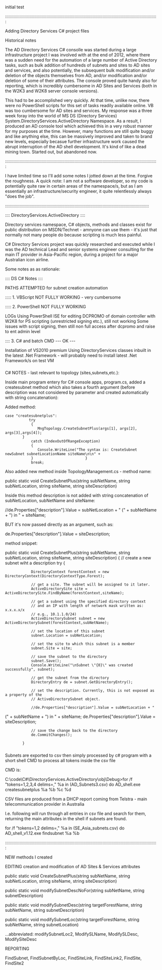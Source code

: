 initial test

:::::::::::::::::::::::::::::::::::::::::::::::::::::::::::::::::::::::::::::::::::::::::::::::::::::::::::::::::::::::::::::

Adding Directory Services C# project files

Historical notes

The AD Directory Services C# consolle was started during a large infrastructure project I was involved with at the end of 2012, where there was a sudden need for the automation of a large number of Active Directory tasks, such as bulk addition of hundreds of subnets and sites to AD sites and services, and also potentially, the subsequent bulk modification and/or deletion of the objects themselves from AD, and/or modification and/or deletion of some of their attributes. The console proved quite handy also for reporting, which is incredibly cumbersome in AD Sites and Services (both in the W2K3 and W2K8 server console versions).

This had to be accomplished very quickly. At that time, unlike now, there were no PowerShell scripts for this set of tasks readily available online. VB was too cumbersome for AD sites and services. My response was a three week foray into the world of MS DS (Directory Services) System.DirectoryServices.ActiveDirectory Namespace. As a result, I produced an AD console tool which achieved this in a very robust manner for my purposes at the time. However, many functions are still quite buggy and like anything else, this can be massively improved and taken to brand new levels, especially becasue further infrastructure work caused the abrupt interruption of the AD shell development. It's kind of like a dead mining town. Started out, but abandoned now.

:::::::::::::::::::::::::::::::::::::::::::::::::::::::::::::::::::::::::::::::::::::::::::::::::::::::::::::::::::::::::::::

I have limited time so I'll add some notes I jotted down at the time. Forgive the roughness. A quick note: I am not a software developer, so my code is potentially quite raw in certain areas of the namespace/s, but as I am essentially an infrastructure/security engineer, it quite relentlessly always "does the job".

::::::::::::::::::::::::::::::::::::::::::::::::::::::::::::::::::::::::::::::::::::::::::::::::::::::::::::::::::::::

:::: DirectoryServices.ActiveDirectory ::::

Directory services namespace, C# objects, methods and classes exist for public distribution on MSDN/Technet - amnyone can use them - it's just that normally not many people do because scripting is much less painful.

C# Directory Services project was quickly researched and executed while I was the AD technical Lead and senior systems engineer consulting for the main IT provider in Asia-Pacific region, during a project for a major Australian icon airline. 

Some notes as as rationale:

:::: DS C# Notes ::::

PATHS ATTEMPTED for subnet creation automation

::::: 1. VBScript
NOT FULLY WORKING - very cumbersome

::::: 2. PowerShell
NOT FULLY WORKING 

LOGs
Using PowerShell ISE for editing
DCPROMO of domain controller with W2K8 for PS scripting (unrestricted signing etc.), still not working Some issues with script signing, then still non full access after dcpromo and raise to ent admin level

:::: 3. C# and batch CMD --- OK ---

Installation of VS2010 premium
Using DirectoryServices classes inbuilt in the latest .Net Framework - will probably need to install latest .Net Framework/s on test VM

#####

C# NOTES - last relevant to topology (sites,subnets,etc.):

Inside main program entery for C# console apps, program.cs, added a createsubnet method which also takes a fourth argument (before description was not considered by parameter and created automatically with string concatenation):

Added method:

	case "createsubnetplus":
               try
                {
                   MngTopology.CreateSubnetPlus(args[1], args[2], args[3],args[4]);
          	}
                catch (IndexOutOfRangeException)
                {
                   Console.WriteLine("The syntax is: CreateSubnet newSubnet subnetLocationName siteName\n\n" +
                }                        }
                break;


Also added new method inside TopologyManagement.cs - method name:

public static void CreateSubnetPlus(string subNetName, string subNetLocation, string siteName, string siteDescription)

Inside this method description is not added with string concatenation of subNetLocation, subNetName and siteName:

 //de.Properties["description"].Value = subNetLocation + " (" + subNetName + ") in " + siteName;

BUT it's now passed directly as an argument, such as:

de.Properties["description"].Value = siteDescription;

method snippet:

public static void CreateSubnetPlus(string subNetName, string subNetLocation, string siteName, string siteDescription)
        {
            // create a new subnet wiht a description
            try
            {

                DirectoryContext forestContext = new DirectoryContext(DirectoryContextType.Forest);

                // get a site. The subnet will be assigned to it later.
                ActiveDirectorySite site = ActiveDirectorySite.FindByName(forestContext,siteName);

                // get a subnet using the specified directory context
                // and an IP with length of network mask written as: x.x.x.x/x
                // e.g., 10.1.1.0/24)
                ActiveDirectorySubnet subnet = new ActiveDirectorySubnet(forestContext,subNetName);

                // set the location of this subnet
                subnet.Location = subNetLocation;

                // set the site to which this subnet is a member
                subnet.Site = site;

                // save the subnet to the directory
                subnet.Save();
                Console.WriteLine("\nSubnet \"{0}\" was created successfully", subnet);

                // get the subnet from the directory
                DirectoryEntry de = subnet.GetDirectoryEntry();

                // set the description. Currently, this is not exposed as a property of the
                // ActiveDirectorySubnet object.

                //de.Properties["description"].Value = subNetLocation + "
(" + subNetName + ") in " + siteName;
                de.Properties["description"].Value = siteDescription;

                // save the change back to the directory
                de.CommitChanges();

            }

#####

Subnets are exported to csv then simply processed by c# program with a short shell CMD to process all tokens inside the csv file

CMD is:  

C:\code\C#\DirectoryServices.ActiveDirectory\obj\Debug>for /f "tokens=1,2,3,4 delims=," %a in (AD_Subnets3.csv) do AD_shell.exe createsubnetplus %a %b %c %d

CSV files are produced from a DHCP report coming from Telstra - main telecommunication provider in Australia

I.e. following will run through all entries in csv file and search for them, returning the main attributes in the shell if subnets are found.

for /f "tokens=1,2 delims=," %a in (SE_Asia_subnets.csv) do AD_shell_v1.12.exe findsubnet %a %b

:::::::::::::::::::::::::::::::::::::::::::::::::::::::::::::::::::::::::::::::::::::::::::::::::::::::::::::::::::::::::::::

NEW methods I created

EDITING
creation and modification of AD Sites & Services attributes

public static void CreateSubnetPlus(string subNetName, string subNetLocation, string siteName, string siteDescription)

public static void modifySubnetDescNoFor(string subNetName, string subnetDescription)

public static void modifySubnetDesc(string targetForestName, string subNetName, string subnetDescription)

public static void modifySubnetLoc(string targetForestName, string subNetName, string subnetLocation)

...abbreviated: modifySubnetLoc2, ModifySLName, ModifySLDesc, ModifySiteDesc

REPORTING

FindSubnet, FindSubnetByLoc, FindSiteLink, FindSiteLink2, FindSite, FindSite2
